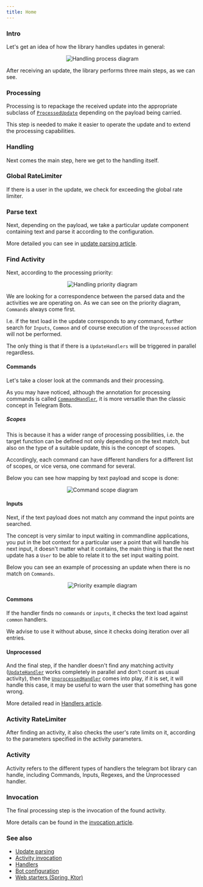 ```yaml
---
title: Home
---
```


### Intro
Let's get an idea of how the library handles updates in general:

<p align="center">
  <img src="https://github.com/vendelieu/telegram-bot/assets/3987067/442cc5f1-0256-425a-9f25-185fdd49fe0a" alt="Handling process diagram" />
</p>

After receiving an update, the library performs three main steps, as we can see.

### Processing

Processing is to repackage the received update into the appropriate subclass of [`ProcessedUpdate`](https://vendelieu.github.io/telegram-bot/telegram-bot/eu.vendeli.tgbot.types.internal/-processed-update/index.html) depending on the payload being carried.

This step is needed to make it easier to operate the update and to extend the processing capabilities.

### Handling

Next comes the main step, here we get to the handling itself.

### Global RateLimiter

If there is a user in the update, we check for exceeding the global rate limiter.

### Parse text

Next, depending on the payload, we take a particular update component containing text and parse it according to the configuration.

More detailed you can see in [update parsing article](Update-parsing.md).

### Find Activity

Next, according to the processing priority:

<p align="center">
  <img src="https://github.com/vendelieu/telegram-bot/assets/3987067/6178c410-9b9e-4045-9f03-4791b3f49894" alt="Handling priority diagram" />
</p>

We are looking for a correspondence between the parsed data and the activities we are operating on.
As we can see on the priority diagram, `Commands` always come first.

I.e. if the text load in the update corresponds to any command, further search for `Inputs`, `Common` and of course execution of the `Unprocessed` action will not be performed.

The only thing is that if there is a `UpdateHandlers` will be triggered in parallel regardless.

#### Commands

Let's take a closer look at the commands and their processing.

As you may have noticed, although the annotation for processing commands is called [`CommandHandler`](https://vendelieu.github.io/telegram-bot/telegram-bot/eu.vendeli.tgbot.annotations/-command-handler/index.html), it is more versatile than the classic concept in Telegram Bots.

##### Scopes

This is because it has a wider range of processing possibilities, i.e. the target function can be defined not only depending on the text match, but also on the type of a suitable update, this is the concept of scopes.

Accordingly, each command can have different handlers for a different list of scopes, or vice versa, one command for several.

Below you can see how mapping by text payload and scope is done:

<p align="center">
  <img src="https://github.com/vendelieu/telegram-bot/assets/3987067/c870027e-750e-4bb8-a2ed-45ad93a55875" alt="Command scope diagram" />
</p>

#### Inputs

Next, if the text payload does not match any command the input points are searched.

The concept is very similar to input waiting in commandline applications, you put in the bot context for a particular user a point that will handle his next input, it doesn't matter what it contains, the main thing is that the next update has a `User` to be able to relate it to the set input waiting point.

Below you can see an example of processing an update when there is no match on `Commands`.

<p align="center">
  <img src="https://github.com/vendelieu/telegram-bot/assets/3987067/925d3e05-0985-43d5-8d6f-b3f2786ff212" alt="Priority example diagram" />
</p>

#### Commons

If the handler finds no `commands` or `inputs`, it checks the text load against `common` handlers.

We advise to use it without abuse, since it checks doing iteration over all entries.

#### Unprocessed

And the final step, if the handler doesn't find any matching activity ([`UpdateHandler`](https://vendelieu.github.io/telegram-bot/telegram-bot/eu.vendeli.tgbot.annotations/-update-handler/index.html) works completely in parallel and don't count as usual activity), then the [`UnprocessedHandler`](https://vendelieu.github.io/telegram-bot/telegram-bot/eu.vendeli.tgbot.annotations/-unprocessed-handler/index.html) comes into play, if it is set, it will handle this case, it may be useful to warn the user that something has gone wrong.

More detailed read in [Handlers article](Handlers.md).

### Activity RateLimiter

After finding an activity, it also checks the user's rate limits on it, according to the parameters specified in the activity parameters.

### Activity

Activity refers to the different types of handlers the telegram bot library can handle, including Commands, Inputs, Regexes, and the Unprocessed handler.

### Invocation

The final processing step is the invocation of the found activity.

More details can be found in the [invocation article](Activity-invocation.md).

### See also

* [Update parsing](Update-parsing.md)
* [Activity invocation](Activity-invocation.md)
* [Handlers](Handlers.md)
* [Bot configuration](Bot-configuration.md)
* [Web starters (Spring, Ktor)](Web-starters-(Spring-and-Ktor.md))